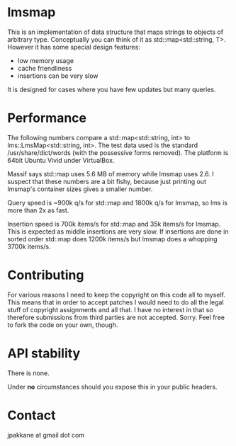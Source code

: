 # lmsmap

This is an implementation of data structure that maps strings
to objects of arbitrary type. Conceptually you can think of
it as std::map<std::string, T>. However it has some special
design features:

- low memory usage
- cache friendliness
- insertions can be very slow

It is designed for cases where you have few updates but many
queries.

# Performance

The following numbers compare a std::map<std::string, int> to
lms::LmsMap<std::string, int>. The test data used is the standard
/usr/share/dict/words (with the possessive forms removed). The
platform is 64bit Ubuntu Vivid under VirtualBox.

Massif says std::map uses 5.6 MB of memory while lmsmap uses
2.6. I suspect that these numbers are a bit fishy, because
just printing out lmsmap's container sizes gives a smaller
number.

Query speed is ~900k q/s for std::map and 1800k q/s for lmsmap,
so lms is more than 2x as fast.

Insertion speed is 700k items/s for std::map and 35k items/s
for lmsmap. This is expected as middle insertions are very slow.
If insertions are done in sorted order std::map does 1200k items/s
but lmsmap does a whopping 3700k items/s.

# Contributing

For various reasons I need to keep the copyright on this code all
to myself. This means that in order to accept patches I would need
to do all the legal stuff of copyright assignments and all that.
I have no interest in that so therefore submissions from third parties
are not accepted. Sorry. Feel free to fork the code on your own, though.

# API stability

There is none.

Under **no** circumstances should you expose this in your public
headers.

# Contact

jpakkane at gmail dot com
